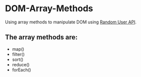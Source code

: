 # DOM-Array-Methods
Using array methods to manipulate DOM using [Random User API](https://randomuser.me/api).

## The array methods are:
- map()
- filter()
- sort()
- reduce()
- forEach()

